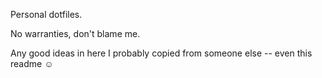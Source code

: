 Personal dotfiles.

No warranties, don't blame me.

Any good ideas in here I probably copied from someone else -- even this readme :relaxed: